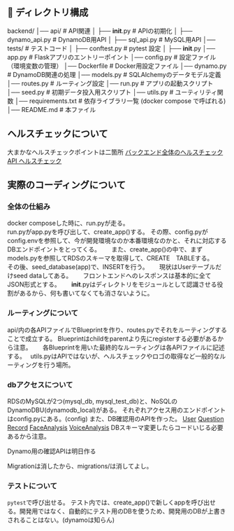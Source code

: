 ## 📂 ディレクトリ構成
backend/
│── api/                # API関連
│   ├── __init__.py     # APIの初期化
│   ├── dynamo_api.py   # DynamoDB用API
│   ├── sql_api.py      # MySQL用API
│── tests/              # テストコード
│   ├── conftest.py     # pytest 設定
│   ├── __init__.py
│── app.py              # Flaskアプリのエントリーポイント
│── config.py           # 設定ファイル（環境変数の管理）
│── Dockerfile          # Docker用設定ファイル
│── dynamo.py           # DynamoDB関連の処理
│── models.py           # SQLAlchemyのデータモデル定義
│── routes.py           # ルーティング設定
│── run.py              # アプリの起動スクリプト
│── seed.py             # 初期データ投入用スクリプト
│── utils.py            # ユーティリティ関数
│── requirements.txt    # 依存ライブラリ一覧 (docker compose で呼ばれる)
│── README.md           # 本ファイル


## ヘルスチェックについて
大まかなヘルスチェックポイントは二箇所
[バックエンド全体のヘルスチェック](http://localhost:5001/health)
[API ヘルスチェック](http://localhost:5001/api/health)

## 実際のコーディングについて
### 全体の仕組み
docker composeした時に、run.pyが走る。  
run.pyがapp.pyを呼び出して、create_app()する。
その際、config.pyがconfig.envを参照して、今が開発環境なのか本番環境なのかと、それに対応するDBエンドポイントをとってくる。　　
また、create_app()の中で、まずmodels.pyを参照してRDSのスキーマを取得して、CREATE　TABLEする。　　
その後、seed_database(app)で、INSERTを行う。　　
現状はUserテーブルだけseed dataしてある。　　
フロントエンドへのレスポンスは基本的に全てJSON形式とする。　　
__init__.pyはディレクトリをモジュールとして認識させる役割があるから、何も書いてなくても消さないように。　　


### ルーティングについて
api/内の各APIファイルでBlueprintを作り、routes.pyでそれをルーティングすることで成立する。
Blueprintはchildをparentより先にregisterする必要があるから注意。　　
各Blueprintを用いた最終的なルーティングは各APIファイルに記述する。　
utils.pyはAPIではないが、ヘルスチェックやロゴの取得など一般的なルーティングを行う場所。　　

### dbアクセスについて
RDSのMySQLが2つ(mysql_db, mysql_test_db)と、NoSQLのDynamoDBU(dynamodb_local)がある。
それぞれアクセス用のエンドポイントはconfig.pyにある。(config)
また、DB確認用のAPIを作った。
[User](http://localhost:5001/api/db/sql/User)
[Question](http://localhost:5001/api/db/sql/Question)
[Record](http://localhost:5001/api/db/sql/Record)
[FaceAnalysis](http://localhost:5001/api/db/sql/FaceAnalysis)
[VoiceAnalysis](http://localhost:5001/api/db/sql/VoiceAnalysis)
DBスキーマ変更したらコードいじる必要あるから注意。  

Dynamo用の確認APIは明日作る

Migrationは消したから、migrations/は消してよし。  

### テストについて
```pytest```で呼び出せる。
テスト内では、create_app()で新しくappを呼び出せる。開発用ではなく、自動的にテスト用のDBを使うため、開発用のDBが上書きされることはない。(dynamoは知らん)

